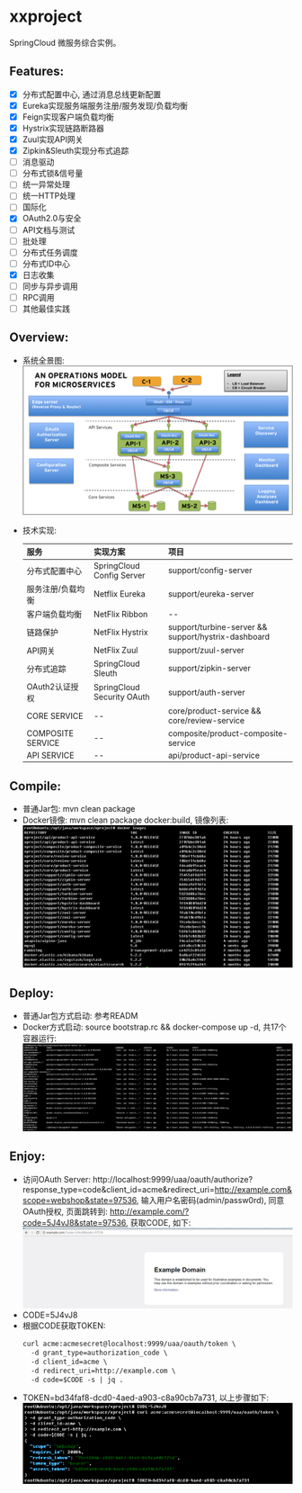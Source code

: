 # xxproject
SpringCloud 微服务综合实例。

## Features:    
- [x] 分布式配置中心, 通过消息总线更新配置
- [x] Eureka实现服务端服务注册/服务发现/负载均衡
- [x] Feign实现客户端负载均衡
- [x] Hystrix实现链路断路器
- [x] Zuul实现API网关
- [x] Zipkin&Sleuth实现分布式追踪
- [ ] 消息驱动
- [ ] 分布式锁&信号量
- [ ] 统一异常处理
- [ ] 统一HTTP处理
- [ ] 国际化
- [x] OAuth2.0与安全
- [ ] API文档与测试
- [ ] 批处理
- [ ] 分布式任务调度
- [ ] 分布式ID中心
- [x] 日志收集
- [ ] 同步与异步调用
- [ ] RPC调用
- [ ] 其他最佳实践

## Overview:    
- 系统全景图:    
  ![image](screenshots/microservices-operations-reference-model.png)
- 技术实现:    

  | 服务 | 实现方案 | 项目 |   
  | ------------ | ------------- | ------------- |      
  分布式配置中心 | SpringCloud Config Server | support/config-server    
  服务注册/负载均衡 | Netflix Eureka | support/eureka-server    
  客户端负载均衡 | NetFlix Ribbon | --    
  链路保护 | NetFlix Hystrix | support/turbine-server && support/hystrix-dashboard    
  API网关 | NetFlix Zuul | support/zuul-server    
  分布式追踪 | SpringCloud Sleuth | support/zipkin-server    
  OAuth2认证授权 | SpringCloud Security OAuth | support/auth-server    
  CORE SERVICE | -- | core/product-service && core/review-service    
  COMPOSITE SERVICE | -- | composite/product-composite-service   
  API SERVICE | -- | api/product-api-service   


## Compile:
- 普通Jar包: mvn clean package
- Docker镜像: mvn clean package docker:build,  镜像列表:    
  ![image](screenshots/docker_images.png)
  
## Deploy:
- 普通Jar包方式启动: 参考READM
- Docker方式启动: source bootstrap.rc && docker-compose up -d, 共17个容器运行:    
  ![image](screenshots/deploy_docker.png) 
  
## Enjoy:
- 访问OAuth Server: http://localhost:9999/uaa/oauth/authorize?response_type=code&client_id=acme&redirect_uri=http://example.com&scope=webshop&state=97536, 输入用户名密码(admin/passw0rd), 同意OAuth授权, 页面跳转到: http://example.com/?code=5J4vJ8&state=97536, 获取CODE, 如下:  
  ![image](screenshots/auth.png) 
- CODE=5J4vJ8
- 根据CODE获取TOKEN: 
  ```
  curl acme:acmesecret@localhost:9999/uaa/oauth/token \
	-d grant_type=authorization_code \
	-d client_id=acme \
	-d redirect_uri=http://example.com \
	-d code=$CODE -s | jq .
  ```
- TOKEN=bd34faf8-dcd0-4aed-a903-c8a90cb7a731, 以上步骤如下:
  ![image](screenshots/token.png) 
